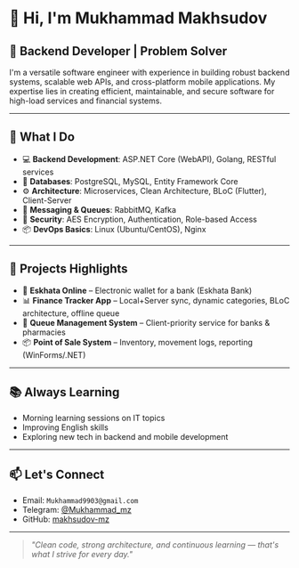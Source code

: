 # 👋 Hi, I'm Mukhammad Makhsudov

## 💼 Backend Developer | Problem Solver

I'm a versatile software engineer with experience in building robust backend systems, scalable web APIs, and cross-platform mobile applications. 
My expertise lies in creating efficient, maintainable, and secure software for high-load services and financial systems.

---

## 🧠 What I Do

- 💻 **Backend Development**: ASP.NET Core (WebAPI), Golang, RESTful services  
- 🧰 **Databases**: PostgreSQL, MySQL, Entity Framework Core  
- ⚙️ **Architecture**: Microservices, Clean Architecture, BLoC (Flutter), Client-Server  
- 💬 **Messaging & Queues**: RabbitMQ, Kafka  
- 🔐 **Security**: AES Encryption, Authentication, Role-based Access  
- 📦 **DevOps Basics**: Linux (Ubuntu/CentOS), Nginx

---

## 🔨 Projects Highlights

- 🏦 **Eskhata Online** – Electronic wallet for a bank (Eskhata Bank)
- 📊 **Finance Tracker App** – Local+Server sync, dynamic categories, BLoC architecture, offline queue
- 🏥 **Queue Management System** – Client-priority service for banks & pharmacies
- 📦 **Point of Sale System** – Inventory, movement logs, reporting (WinForms/.NET)

---

## 📚 Always Learning

- Morning learning sessions on IT topics
- Improving English skills  
- Exploring new tech in backend and mobile development

---

## 📫 Let's Connect

- Email: `Mukhammad9903@gmail.com`  
- Telegram: [@Mukhammad_mz](https://t.me/Mukhammad_mz1)  
- GitHub: [makhsudov-mz](https://github.com/makhsudov-mz)

---

> *"Clean code, strong architecture, and continuous learning — that's what I strive for every day."*


<!---
makhsudov-mz/makhsudov-mz is a ✨ special ✨ repository because its `README.md` (this file) appears on your GitHub profile.
You can click the Preview link to take a look at your changes.
--->
